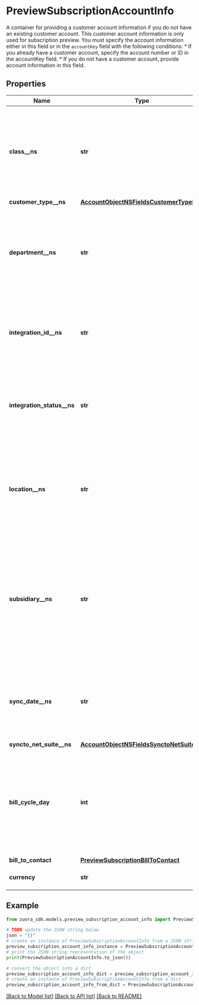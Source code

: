 # PreviewSubscriptionAccountInfo

A container for providing a customer account information if you do not have an existing customer account. This customer account information is only used for subscription preview.  You must specify the account information either in this field or in the `accountKey` field with the following conditions:  * If you already have a customer account, specify the account number or ID in the accountKey field. * If you do not have a customer account, provide account information in this field. 

## Properties

Name | Type | Description | Notes
------------ | ------------- | ------------- | -------------
**class__ns** | **str** | Value of the Class field for the corresponding customer account in NetSuite. Only available if you have installed the [Zuora Connector for NetSuite](https://www.zuora.com/connect/app/?appId&#x3D;265).  | [optional] 
**customer_type__ns** | [**AccountObjectNSFieldsCustomerTypeNS**](AccountObjectNSFieldsCustomerTypeNS.md) |  | [optional] 
**department__ns** | **str** | Value of the Department field for the corresponding customer account in NetSuite. Only available if you have installed the [Zuora Connector for NetSuite](https://www.zuora.com/connect/app/?appId&#x3D;265).  | [optional] 
**integration_id__ns** | **str** | ID of the corresponding object in NetSuite. Only available if you have installed the [Zuora Connector for NetSuite](https://www.zuora.com/connect/app/?appId&#x3D;265).  | [optional] 
**integration_status__ns** | **str** | Status of the account&#39;s synchronization with NetSuite. Only available if you have installed the [Zuora Connector for NetSuite](https://www.zuora.com/connect/app/?appId&#x3D;265).  | [optional] 
**location__ns** | **str** | Value of the Location field for the corresponding customer account in NetSuite. Only available if you have installed the [Zuora Connector for NetSuite](https://www.zuora.com/connect/app/?appId&#x3D;265).  | [optional] 
**subsidiary__ns** | **str** | Value of the Subsidiary field for the corresponding customer account in NetSuite. The Subsidiary field is required if you use NetSuite OneWorld. Only available if you have installed the [Zuora Connector for NetSuite](https://www.zuora.com/connect/app/?appId&#x3D;265).  | [optional] 
**sync_date__ns** | **str** | Date when the account was sychronized with NetSuite. Only available if you have installed the [Zuora Connector for NetSuite](https://www.zuora.com/connect/app/?appId&#x3D;265).  | [optional] 
**syncto_net_suite__ns** | [**AccountObjectNSFieldsSynctoNetSuiteNS**](AccountObjectNSFieldsSynctoNetSuiteNS.md) |  | [optional] 
**bill_cycle_day** | **int** | The account&#39;s bill cycle day (BCD), when bill runs generate invoices for the account. Specify any day of the month (&#x60;1&#x60;-&#x60;31&#x60;, where &#x60;31&#x60; &#x3D; end-of-month), or &#x60;0&#x60; for auto-set.  | 
**bill_to_contact** | [**PreviewSubscriptionBillToContact**](PreviewSubscriptionBillToContact.md) |  | 
**currency** | **str** | A currency as defined in Billing Settings.  | 

## Example

```python
from zuora_sdk.models.preview_subscription_account_info import PreviewSubscriptionAccountInfo

# TODO update the JSON string below
json = "{}"
# create an instance of PreviewSubscriptionAccountInfo from a JSON string
preview_subscription_account_info_instance = PreviewSubscriptionAccountInfo.from_json(json)
# print the JSON string representation of the object
print(PreviewSubscriptionAccountInfo.to_json())

# convert the object into a dict
preview_subscription_account_info_dict = preview_subscription_account_info_instance.to_dict()
# create an instance of PreviewSubscriptionAccountInfo from a dict
preview_subscription_account_info_from_dict = PreviewSubscriptionAccountInfo.from_dict(preview_subscription_account_info_dict)
```
[[Back to Model list]](../README.md#documentation-for-models) [[Back to API list]](../README.md#documentation-for-api-endpoints) [[Back to README]](../README.md)


